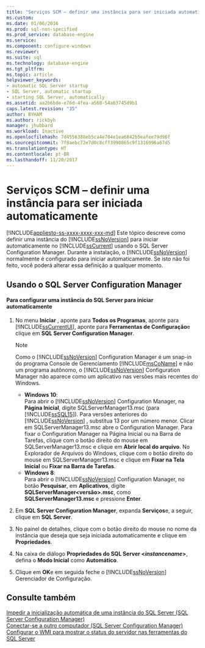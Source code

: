 ```yaml
---
title: "Serviços SCM – definir uma instância para ser iniciada automaticamente | Microsoft Docs"
ms.custom: 
ms.date: 01/06/2016
ms.prod: sql-non-specified
ms.prod_service: database-engine
ms.service: 
ms.component: configure-windows
ms.reviewer: 
ms.suite: sql
ms.technology: database-engine
ms.tgt_pltfrm: 
ms.topic: article
helpviewer_keywords:
- automatic SQL Server startup
- SQL Server, automatic startup
- starting SQL Server, automatically
ms.assetid: aa2b6bde-e76d-4fea-a560-54a63745d9b1
caps.latest.revision: "35"
author: BYHAM
ms.author: rickbyh
manager: jhubbard
ms.workload: Inactive
ms.openlocfilehash: 7d4556388eb5ca4e704e1ea6842b5eafee79d96f
ms.sourcegitcommit: 7f8aebc72e7d0c8cff3990865c9f1316996a67d5
ms.translationtype: HT
ms.contentlocale: pt-BR
ms.lasthandoff: 11/20/2017
---
```

# <a name="scm-services---set-an-instance-to-start-automatically"></a>Serviços SCM – definir uma instância para ser iniciada automaticamente
[!INCLUDE[appliesto-ss-xxxx-xxxx-xxx-md](../../includes/appliesto-ss-xxxx-xxxx-xxx-md.md)] Este tópico descreve como definir uma instância do [!INCLUDE[ssNoVersion](../../includes/ssnoversion-md.md)] para iniciar automaticamente no [!INCLUDE[ssCurrent](../../includes/sscurrent-md.md)] usando o SQL Server Configuration Manager. Durante a instalação, o [!INCLUDE[ssNoVersion](../../includes/ssnoversion-md.md)] normalmente é configurado para iniciar automaticamente. Se isto não foi feito, você poderá alterar essa definição a qualquer momento.  
  
##  <a name="SSMSProcedure"></a> Usando o SQL Server Configuration Manager  
  
#### <a name="to-set-an-instance-of-sql-server-to-start-automatically"></a>Para configurar uma instância do SQL Server para iniciar automaticamente  
  
1.  No menu **Iniciar** , aponte para **Todos os Programas**, aponte para [!INCLUDE[ssCurrentUI](../../includes/sscurrentui-md.md)], aponte para **Ferramentas de Configuração**e clique em **SQL Server Configuration Manager**.  
  
    > [!NOTE]  
    >  Como o [!INCLUDE[ssNoVersion](../../includes/ssnoversion-md.md)] Configuration Manager é um snap-in do programa Console de Gerenciamento [!INCLUDE[msCoName](../../includes/msconame-md.md)] e não um programa autônomo, o [!INCLUDE[ssNoVersion](../../includes/ssnoversion-md.md)] Configuration Manager não aparece como um aplicativo nas versões mais recentes do Windows.  
    >   
    >  -   **Windows 10**:  
    >          Para abrir o [!INCLUDE[ssNoVersion](../../includes/ssnoversion-md.md)] Configuration Manager, na **Página Inicial**, digite SQLServerManager13.msc (para [!INCLUDE[ssSQL15](../../includes/sssql15-md.md)]). Para versões anteriores do [!INCLUDE[ssNoVersion](../../includes/ssnoversion-md.md)] , substitua 13 por um número menor. Clicar em SQLServerManager13.msc abre o Configuration Manager. Para fixar o Configuration Manager na Página Inicial ou na Barra de Tarefas, clique com o botão direito do mouse em SQLServerManager13.msc e clique em **Abrir local do arquivo**. No Explorador de Arquivos do Windows, clique com o botão direito do mouse em SQLServerManager13.msc e clique em **Fixar na Tela Inicial** ou **Fixar na Barra de Tarefas**.  
    > -   **Windows 8**:  
    >          Para abrir o [!INCLUDE[ssNoVersion](../../includes/ssnoversion-md.md)] Configuration Manager, no botão **Pesquisar**, em **Aplicativos**, digite **SQLServerManager\<versão>.msc**, como **SQLServerManager13.msc** e pressione **Enter**.  
  
2.  Em **SQL Server Configuration Manager**, expanda **Serviços**e, a seguir, clique em **SQL Server**.  
  
3.  No painel de detalhes, clique com o botão direito do mouse no nome da instância que deseja que seja iniciada automaticamente e clique em **Propriedades**.  
  
4.  Na caixa de diálogo **Propriedades do SQL Server \<***instancename***>**, defina o **Modo Inicial** como **Automático**.  
  
5.  Clique em **OK**e em seguida feche o [!INCLUDE[ssNoVersion](../../includes/ssnoversion-md.md)] Gerenciador de Configuração.  
  
## <a name="see-also"></a>Consulte também  
 [Impedir a inicialização automática de uma instância do SQL Server &#40;SQL Server Configuration Manager&#41;](../../database-engine/configure-windows/scm-services-prevent-automatic-startup-of-an-instance.md)   
 [Conectar-se a outro computador &#40;SQL Server Configuration Manager&#41;](../../database-engine/configure-windows/scm-services-connect-to-another-computer.md)   
 [Configurar o WMI para mostrar o status do servidor nas ferramentas do SQL Server](http://msdn.microsoft.com/library/7e97197b-ed4d-40d1-9a52-9ab1d92401d7)  
  
  
